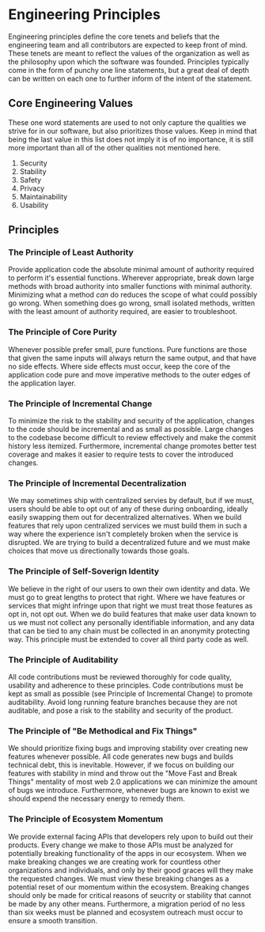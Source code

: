 # Engineering Principles
Engineering principles define the core tenets and beliefs that the engineering team and all contributors are expected to keep front of mind. These tenets are meant to reflect the values of the organization as well as the philosophy upon which the software was founded. Principles typically come in the form of punchy one line statements, but a great deal of depth can be written on each one to further inform of the intent of the statement.

## Core Engineering Values
These one word statements are used to not only capture the qualities we strive for in our software, but also prioritizes those values. Keep in mind that being the last value in this list does not imply it is of no importance, it is still more important than all of the other qualities not mentioned here. 
1. Security
2. Stability
3. Safety
4. Privacy
5. Maintainability
6. Usability


## Principles
### The Principle of Least Authority

Provide application code the absolute minimal amount of authority required to perform it's essential functions. Wherever appropriate, break down large methods with broad authority into smaller functions with minimal authority. Minimizing what a method *can* do reduces the scope of what could possibly go wrong. When something does go wrong, small isolated methods, written with the least amount of authority required, are easier to troubleshoot.

### The Principle of Core Purity

Whenever possible prefer small, pure functions. Pure functions are those that given the same inputs will always return the same output, and that have no side effects. Where side effects must occur, keep the core of the application code pure and move imperative methods to the outer edges of the application layer.


### The Principle of Incremental Change

To minimize the risk to the stability and security of the application, changes to the code should be incremental and as small as possible. Large changes to the codebase become difficult to review effectively and make the commit history less itemized. Furthermore, incremental change promotes better test coverage and makes it easier to require tests to cover the introduced changes.

### The Principle of Incremental Decentralization

We may sometimes ship with centralized servies by default, but if we must, users should be able to opt out of any of these during onboarding, ideally easily swapping them out for decentralized alternatives. When we build features that rely upon centralized services we must build them in such a way where the experience isn't completely broken when the service is disrupted. We are trying to build a decentralized future and we must make choices that move us directionally towards those goals.

### The Principle of Self-Soverign Identity

We believe in the right of our users to own their own identity and data. We must go to great lengths to protect that right. Where we have features or services that might infringe upon that right we must treat those features as opt in, not opt out. When we do build features that make user data known to us we must not collect any personally identifiable information, and any data that can be tied to any chain must be collected in an anonymity protecting way. This principle must be extended to cover all third party code as well.

### The Principle of Auditability

All code contributions must be reviewed thoroughly for code quality, usability and adherence to these principles. Code contributions must be kept as small as possible (see Principle of Incremental Change) to promote auditability. Avoid long running feature branches because they are not auditable, and pose a risk to the stability and security of the product.


### The Principle of "Be Methodical and Fix Things"

We should prioritize fixing bugs and improving stability over creating new features whenever possible. All code generates new bugs and builds technical debt, this is inevitable. However, if we focus on building our features with stability in mind and throw out the "Move Fast and Break Things" mentality of most web 2.0 applications we can minimize the amount of bugs we introduce. Furthermore, whenever bugs are known to exist we should expend the necessary energy to remedy them. 

### The Principle of Ecosystem Momentum

We provide external facing APIs that developers rely upon to build out their products. Every change we make to those APIs must be analyzed for potentially breaking functionality of the apps in our ecosystem. When we make breaking changes we are creating work for countless other organizations and individuals, and only by their good graces will they make the requested changes. We must view these breaking changes as a potential reset of our momentum within the ecosystem. Breaking changes should only be made for critical reasons of seucrity or stability that cannot be made by any other means. Furthermore, a migration period of no less than six weeks must be planned and ecosystem outreach must occur to ensure a smooth transition.

